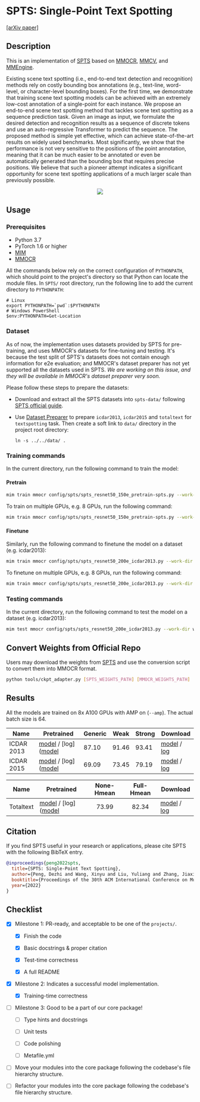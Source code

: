 # SPTS: Single-Point Text Spotting

<div>
<a href="https://arxiv.org/abs/2112.07917">[arXiv paper]</a>
</div>

## Description

This is an implementation of [SPTS](https://github.com/shannanyinxiang/SPTS) based on [MMOCR](https://github.com/open-mmlab/mmocr/tree/dev-1.x), [MMCV](https://github.com/open-mmlab/mmcv), and [MMEngine](https://github.com/open-mmlab/mmengine).

Existing scene text spotting (i.e., end-to-end text detection and recognition) methods rely on costly bounding box annotations (e.g., text-line, word-level, or character-level bounding boxes). For the first time, we demonstrate that training scene text spotting models can be achieved with an extremely low-cost annotation of a single-point for each instance. We propose an end-to-end scene text spotting method that tackles scene text spotting as a sequence prediction task. Given an image as input, we formulate the desired detection and recognition results as a sequence of discrete tokens and use an auto-regressive Transformer to predict the sequence. The proposed method is simple yet effective, which can achieve state-of-the-art results on widely used benchmarks. Most significantly, we show that the performance is not very sensitive to the positions of the point annotation, meaning that it can be much easier to be annotated or even be automatically generated than the bounding box that requires precise positions. We believe that such a pioneer attempt indicates a significant opportunity for scene text spotting applications of a much larger scale than previously possible.

<center>
<img src="https://user-images.githubusercontent.com/22607038/215685203-fbf2d00c-39d3-48bb-9d05-4fd28c56431c.png">
</center>

## Usage

<!-- For a typical model, this section should contain the commands for training and testing. You are also suggested to dump your environment specification to env.yml by `conda env export > env.yml`. -->

### Prerequisites

- Python 3.7
- PyTorch 1.6 or higher
- [MIM](https://github.com/open-mmlab/mim)
- [MMOCR](https://github.com/open-mmlab/mmocr)

All the commands below rely on the correct configuration of `PYTHONPATH`, which should point to the project's directory so that Python can locate the module files. In `SPTS/` root directory, run the following line to add the current directory to `PYTHONPATH`:

```shell
# Linux
export PYTHONPATH=`pwd`:$PYTHONPATH
# Windows PowerShell
$env:PYTHONPATH=Get-Location
```

### Dataset

As of now, the implementation uses datasets provided by SPTS for pre-training, and uses MMOCR's datasets for fine-tuning and testing. It's because the test split of SPTS's datasets does not contain enough information for e2e evaluation; and MMOCR's dataset preparer has not yet supported all the datasets used in SPTS. *We are working on this issue, and they will be available in MMOCR's dataset preparer very soon.*

Please follow these steps to prepare the datasets:

- Download and extract all the SPTS datasets into `spts-data/` following [SPTS official guide](https://github.com/shannanyinxiang/SPTS#dataset).

- Use [Dataset Preparer](https://mmocr.readthedocs.io/en/dev-1.x/user_guides/data_prepare/dataset_preparer.html) to prepare `icdar2013`, `icdar2015` and `totaltext` for `textspotting` task. Then create a soft link to `data/` directory in the project root directory:

  ```shell
  ln -s ../../data/ .
  ```

### Training commands

In the current directory, run the following command to train the model:

#### Pretrain

```bash
mim train mmocr config/spts/spts_resnet50_150e_pretrain-spts.py --work-dir work_dirs/ --amp
```

To train on multiple GPUs, e.g. 8 GPUs, run the following command:

```bash
mim train mmocr config/spts/spts_resnet50_150e_pretrain-spts.py --work-dir work_dirs/ --launcher pytorch --gpus 8 --amp
```

#### Finetune

Similarly, run the following command to finetune the model on a dataset (e.g. icdar2013):

```bash
mim train mmocr config/spts/spts_resnet50_200e_icdar2013.py --work-dir work_dirs/ --cfg-options "load_from={CHECKPOINT_PATH}" --amp
```

To finetune on multiple GPUs, e.g. 8 GPUs, run the following command:

```bash
mim train mmocr config/spts/spts_resnet50_200e_icdar2013.py --work-dir work_dirs/ --launcher pytorch --gpus 8 --cfg-options "load_from={CHECKPOINT_PATH}" --amp
```

### Testing commands

In the current directory, run the following command to test the model on a dataset (e.g. icdar2013):

```bash
mim test mmocr config/spts/spts_resnet50_200e_icdar2013.py --work-dir work_dirs/ --checkpoint ${CHECKPOINT_PATH}
```

## Convert Weights from Official Repo

Users may download the weights from [SPTS](https://github.com/shannanyinxiang/SPTS#inference) and use the conversion script to convert them into MMOCR format.

```bash
python tools/ckpt_adapter.py [SPTS_WEIGHTS_PATH] [MMOCR_WEIGHTS_PATH]
```

## Results

All the models are trained on 8x A100 GPUs with AMP on (`--amp`). The actual batch size is 64.

| Name       | Pretrained                                                                              | Generic | Weak  | Strong | Download                                                                              |
| ---------- | --------------------------------------------------------------------------------------- | ------- | ----- | ------ | ------------------------------------------------------------------------------------- |
| ICDAR 2013 | [model](https://download.openmmlab.com/mmocr/textspotting/spts/spts_resnet50_150e_pretrain-spts/spts_resnet50_150e_pretrain-spts-c9fe4c78.pth) / \[log\]([model](https://download.openmmlab.com/mmocr/textspotting/spts/spts_resnet50_150e_pretrain-spts/20230223_194550.log) | 87.10   | 91.46 | 93.41  | [model](https://download.openmmlab.com/mmocr/textspotting/spts/spts_resnet50_200e_icdar2013/spts_resnet50_200e_icdar2013-64cb4d31.pth) / [log](https://download.openmmlab.com/mmocr/textspotting/spts/spts_resnet50_200e_icdar2013/20230303_140316.log) |
| ICDAR 2015 | [model](https://download.openmmlab.com/mmocr/textspotting/spts/spts_resnet50_150e_pretrain-spts/spts_resnet50_150e_pretrain-spts-c9fe4c78.pth) / \[log\]([model](https://download.openmmlab.com/mmocr/textspotting/spts/spts_resnet50_150e_pretrain-spts/20230223_194550.log) | 69.09   | 73.45 | 79.19  | [model](https://download.openmmlab.com/mmocr/textspotting/spts/spts_resnet50_200e_icdar2015/spts_resnet50_200e_icdar2015-d6e8621c.pth) / [log](https://download.openmmlab.com/mmocr/textspotting/spts/spts_resnet50_200e_icdar2015/20230302_230026.log) |

|   Name    | Pretrained                                                                             | None-Hmean | Full-Hmean | Download                                                                              |
| :-------: | -------------------------------------------------------------------------------------- | :--------: | :--------: | ------------------------------------------------------------------------------------- |
| Totaltext | [model](https://download.openmmlab.com/mmocr/textspotting/spts/spts_resnet50_150e_pretrain-spts/spts_resnet50_150e_pretrain-spts-c9fe4c78.pth) / \[log\]([model](https://download.openmmlab.com/mmocr/textspotting/spts/spts_resnet50_150e_pretrain-spts/20230223_194550.log) |   73.99    |   82.34    | [model](https://download.openmmlab.com/mmocr/textspotting/spts/spts_resnet50_200e_totaltext/spts_resnet50_200e_totaltext-e3521af6.pth) / [log](https://download.openmmlab.com/mmocr/textspotting/spts/spts_resnet50_200e_totaltext/20230303_103040.log) |

## Citation

If you find SPTS useful in your research or applications, please cite SPTS with the following BibTeX entry.

```BibTeX
@inproceedings{peng2022spts,
  title={SPTS: Single-Point Text Spotting},
  author={Peng, Dezhi and Wang, Xinyu and Liu, Yuliang and Zhang, Jiaxin and Huang, Mingxin and Lai, Songxuan and Zhu, Shenggao and Li, Jing and Lin, Dahua and Shen, Chunhua and Bai, Xiang and Jin, Lianwen},
  booktitle={Proceedings of the 30th ACM International Conference on Multimedia},
  year={2022}
}
```

## Checklist

<!-- Here is a checklist illustrating a usual development workflow of a successful project, and also serves as an overview of this project's progress. The PIC (person in charge) or contributors of this project should check all the items that they believe have been finished, which will further be verified by codebase maintainers via a PR.

OpenMMLab's maintainer will review the code to ensure the project's quality. Reaching the first milestone means that this project suffices the minimum requirement of being merged into 'projects/'. But this project is only eligible to become a part of the core package upon attaining the last milestone.

Note that keeping this section up-to-date is crucial not only for this project's developers but the entire community, since there might be some other contributors joining this project and deciding their starting point from this list. It also helps maintainers accurately estimate time and effort on further code polishing, if needed.

A project does not necessarily have to be finished in a single PR, but it's essential for the project to at least reach the first milestone in its very first PR. -->

- [x] Milestone 1: PR-ready, and acceptable to be one of the `projects/`.

  - [x] Finish the code

    <!-- The code's design shall follow existing interfaces and convention. For example, each model component should be registered into `mmocr.registry.MODELS` and configurable via a config file. -->

  - [x] Basic docstrings & proper citation

    <!-- Each major object should contain a docstring, describing its functionality and arguments. If you have adapted the code from other open-source projects, don't forget to cite the source project in docstring and make sure your behavior is not against its license. Typically, we do not accept any code snippet under GPL license. [A Short Guide to Open Source Licenses](https://medium.com/nationwide-technology/a-short-guide-to-open-source-licenses-cf5b1c329edd) -->

  - [x] Test-time correctness

    <!-- If you are reproducing the result from a paper, make sure your model's inference-time performance matches that in the original paper. The weights usually could be obtained by simply renaming the keys in the official pre-trained weights. This test could be skipped though, if you are able to prove the training-time correctness and check the second milestone. -->

  - [x] A full README

    <!-- As this template does. -->

- [x] Milestone 2: Indicates a successful model implementation.

  - [x] Training-time correctness

    <!-- If you are reproducing the result from a paper, checking this item means that you should have trained your model from scratch based on the original paper's specification and verified that the final result matches the report within a minor error range. -->

- [ ] Milestone 3: Good to be a part of our core package!

  - [ ] Type hints and docstrings

    <!-- Ideally *all* the methods should have [type hints](https://www.pythontutorial.net/python-basics/python-type-hints/) and [docstrings](https://google.github.io/styleguide/pyguide.html#381-docstrings). [Example](https://github.com/open-mmlab/mmocr/blob/76637a290507f151215d299707c57cea5120976e/mmocr/utils/polygon_utils.py#L80-L96) -->

  - [ ] Unit tests

    <!-- Unit tests for each module are required. [Example](https://github.com/open-mmlab/mmocr/blob/76637a290507f151215d299707c57cea5120976e/tests/test_utils/test_polygon_utils.py#L97-L106) -->

  - [ ] Code polishing

    <!-- Refactor your code according to reviewer's comment. -->

  - [ ] Metafile.yml

    <!-- It will be parsed by MIM and Inferencer. [Example](https://github.com/open-mmlab/mmocr/blob/1.x/configs/textdet/dbnet/metafile.yml) -->

- [ ] Move your modules into the core package following the codebase's file hierarchy structure.

  <!-- In particular, you may have to refactor this README into a standard one. [Example](/configs/textdet/dbnet/README.md) -->

- [ ] Refactor your modules into the core package following the codebase's file hierarchy structure.

